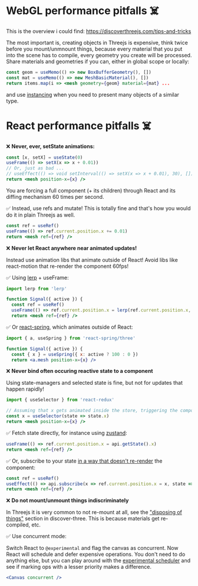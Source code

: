 # WebGL performance pitfalls ☠️

This is the overview i could find: https://discoverthreejs.com/tips-and-tricks

The most important is, creating objects in Threejs is expensive, think twice before you mount/unmnount things, because every material that you put into the scene has to compile, every geometry you create will be processed. Share materials and geometries if you can, either in global scope or locally:

```jsx
const geom = useMemo(() => new BoxBufferGeometry(), [])
const mat = useMemo(() => new MeshBasicMaterial(), [])
return items.map(i => <mesh geometry={geom} material={mat} ...
```

and use [instancing](https://codesandbox.io/s/r3f-instanced-colors-8fo01) when you need to present many objects of a similar type.

# React performance pitfalls ☠️

❌ **Never, ever, setState animations:**

```jsx
const [x, setX] = useState(0)
useFrame(() => setX(x => x + 0.01))
// Or, just as bad ...
// useEffect(() => void setInterval(() => setX(x => x + 0.01), 30), [])
return <mesh position-x={x} />
```

You are forcing a full component (+ its children) through React and its diffing mechanism 60 times per second.

✅ Instead, use refs and mutate! This is totally fine and that's how you would do it in plain Threejs as well.

```jsx
const ref = useRef()
useFrame(() => ref.current.position.x += 0.01)
return <mesh ref={ref} />
```

❌ **Never let React anywhere near animated updates!**

Instead use animation libs that animate outside of React! Avoid libs like react-motion that re-render the component 60fps!

✅ Using [lerp](https://github.com/mattdesl/lerp) + useFrame:

```jsx
import lerp from 'lerp'

function Signal({ active }) {
  const ref = useRef()
  useFrame(() => ref.current.position.x = lerp(ref.current.position.x, active ? 100 : 0, 0.1))
  return <mesh ref={ref} />
```

✅ Or [react-spring](https://github.com/react-spring/react-spring), which animates outside of React:

```jsx
import { a, useSpring } from 'react-spring/three'

function Signal({ active }) {
  const { x } = useSpring({ x: active ? 100 : 0 })
  return <a.mesh position-x={x} />
```

❌ **Never bind often occuring reactive state to a component**

Using state-managers and selected state is fine, but not for updates that happen rapidly!

```jsx
import { useSelector } from 'react-redux'

// Assuming that x gets animated inside the store, triggering the component 60fps
const x = useSelector(state => state.x)
return <mesh position-x={x} />
```

✅ Fetch state directly, for instance using [zustand](https://github.com/react-spring/zustand):

```jsx
useFrame(() => ref.current.position.x = api.getState().x)
return <mesh ref={ref} />
```

✅ Or, subscribe to your state [in a way that doesn't re-render](https://github.com/react-spring/zustand#transient-updates-for-often-occuring-state-changes) the component:

```jsx
const ref = useRef()
useEffect(() => api.subscribe(x => ref.current.position.x = x, state => state.x), [])
return <mesh ref={ref} />
```

❌ **Do not mount/unmount things indiscriminately**

In Threejs it is very common to not re-mount at all, see the ["disposing of things"](https://discoverthreejs.com/tips-and-tricks/) section in discover-three. This is because materials get re-compiled, etc.

✅ Use concurrent mode:

Switch React to `@experimental` and flag the canvas as concurrent. Now React will schedule and defer expensive operations. You don't need to do anything else, but you can play around with the [experimental scheduler](https://github.com/drcmda/scheduler-test) and see if marking ops with a lesser priority makes a difference.

```jsx
<Canvas concurrent />
```
